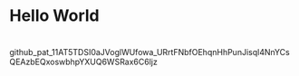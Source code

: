 # Hello World
# 
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

